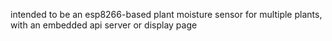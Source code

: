 intended to be an esp8266-based plant moisture sensor for multiple plants, with an embedded api server or display page
